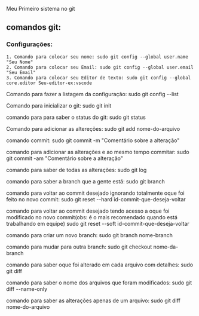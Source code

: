 Meu Primeiro sistema no git

## comandos git:

### Configurações:<br/>
    1. Comando para colocar seu nome: sudo git config --global user.name "Seu Nome"
    2. Comando para colocar seu Email: sudo git config --global user.email "Seu Email"
    3. Comando para colocar seu Editor de texto: sudo git config --global core.editor Seu-editor-ex:vscode

Comando para fazer a listagem da configuração: sudo git config --list

Comando para inicializar o git: sudo git init

comando para para saber o status do git: sudo git status

Comando para adicionar as altereções: sudo git add nome-do-arquivo

comando commit: sudo git commit -m "Comentário sobre a alteração"

comando para adicionar as alterações e ao mesmo tempo commitar: sudo git commit -am "Comentário sobre a alteração"

comando para saber de todas as alterações: sudo git log

comando para saber a branch que a gente está: sudo git branch

comando para voltar ao commit desejado ignorando totalmente oque foi feito no novo commit: sudo git reset --hard id-commit-que-deseja-voltar

comando para voltar ao commit desejado tendo acesso a oque foi modificado no novo commit(obs: é o mais recomendado quando está trabalhando em equipe)
        sudo git reset --soft id-commit-que-deseja-voltar

comando para criar um novo branch: sudo git branch nome-branch

comando para mudar para outra branch: sudo git checkout nome-da-branch

comando para saber oque foi alterado em cada arquivo com detalhes: sudo git diff

comando para saber o nome dos arquivos que foram modificados: sudo git diff --name-only

comando para saber as alterações apenas de um arquivo: sudo git diff nome-do-arquivo

